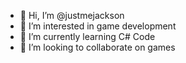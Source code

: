 - 👋 Hi, I’m @justmejackson
- 👀 I’m interested in game development
- 🌱 I’m currently learning C# Code
- 💞️ I’m looking to collaborate on games

<!---
justmejackson/justmejackson is a ✨ special ✨ repository because its `README.md` (this file) appears on your GitHub profile.
You can click the Preview link to take a look at your changes.
--->
